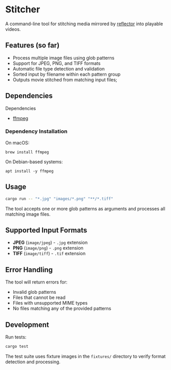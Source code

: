 # Stitcher

A command-line tool for stitching media mirrored by [reflector](https://github.com/adicarlo/reflector) 
into playable videos.

## Features (so far)

- Process multiple image files using glob patterns
- Support for JPEG, PNG, and TIFF formats
- Automatic file type detection and validation
- Sorted input by filename within each pattern group
- Outputs movie stitched from matching input files;

## Dependencies
Dependencies

- [ffmpeg](https://ffmpeg.org/)

### Dependency Installation
On macOS:

`brew install ffmpeg`

On Debian-based systems:

`apt install -y ffmpeg`

## Usage

```bash
cargo run -- "*.jpg" "images/*.png" "**/*.tiff"
```

The tool accepts one or more glob patterns as arguments and processes all matching image files.

## Supported Input Formats

- **JPEG** (`image/jpeg`) - `.jpg` extension
- **PNG** (`image/png`) - `.png` extension  
- **TIFF** (`image/tiff`) - `.tif` extension

## Error Handling

The tool will return errors for:
- Invalid glob patterns
- Files that cannot be read
- Files with unsupported MIME types
- No files matching any of the provided patterns

## Development

Run tests:
```bash
cargo test
```

The test suite uses fixture images in the `fixtures/` directory to verify format detection and processing.